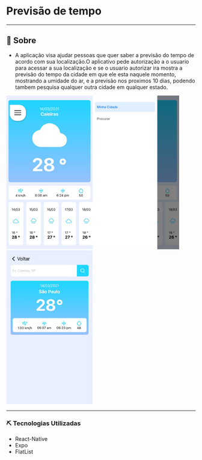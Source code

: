 # Previsão de tempo
----------------------------------------------------------
## 📃 Sobre
* A aplicação visa ajudar pessoas que quer saber a previsão do tempo de acordo com sua localização.O aplicativo pede autorização a o  usuario para acessar a sua localização e se o usuario autorizar ira mostra a previsão do tempo da cidade em que ele esta naquele momento, mostrando a umidade do ar, e a previsão nos proximos 10 dias, podendo tambem pesquisa qualquer outra cidade  em qualquer estado.

<img src="./src/img/home.jpeg" width="230"><img src="./src/img/sideBar.jpeg" width="230"><img src="./src/img/procurar.jpeg" width="230">

--------------------------------------------------

### ⛏️ Tecnologias Utilizadas
* React-Native
* Expo
* FlatList
